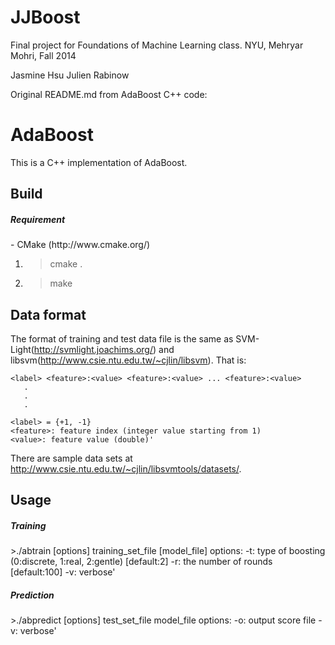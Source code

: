 JJBoost
=======

Final project for Foundations of Machine Learning class.
NYU, Mehryar Mohri, Fall 2014

Jasmine Hsu
Julien Rabinow

Original README.md from AdaBoost C++ code:

AdaBoost
==================

This is a C++ implementation of AdaBoost.

Build
------------------

<h5>Requirement</h5>
- CMake (http://www.cmake.org/)

1) >cmake .
2) >make

Data format
------------------

The format of training and test data file is the same as SVM-Light(http://svmlight.joachims.org/) and libsvm(http://www.csie.ntu.edu.tw/~cjlin/libsvm). That is:

    <label> <feature>:<value> <feature>:<value> ... <feature>:<value>
       .
       .
       .

    <label> = {+1, -1}
    <feature>: feature index (integer value starting from 1)
    <value>: feature value (double)'

There are sample data sets at http://www.csie.ntu.edu.tw/~cjlin/libsvmtools/datasets/.

Usage
------------------

<h5>Training</h5>
    >./abtrain [options] training_set_file [model_file]
    options:
      -t: type of boosting (0:discrete, 1:real, 2:gentle) [default:2]
      -r: the number of rounds [default:100]
      -v: verbose'

<h5>Prediction</h5>
    >./abpredict [options] test_set_file model_file
     options:
       -o: output score file
       -v: verbose'
